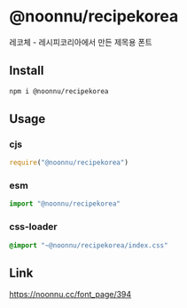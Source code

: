 # @noonnu/recipekorea
레코체 - 레시피코리아에서 만든 제목용 폰트

## Install
```sh
npm i @noonnu/recipekorea
```
## Usage
### cjs
```js
require("@noonnu/recipekorea")
```
### esm
```js
import "@noonnu/recipekorea"
```
### css-loader
```css
@import "~@noonnu/recipekorea/index.css"
```

## Link
https://noonnu.cc/font_page/394